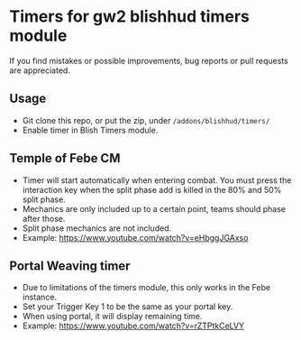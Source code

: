 # Timers for gw2 blishhud timers module
If you find mistakes or possible improvements, bug reports or pull requests are appreciated.

## Usage
- Git clone this repo, or put the zip, under `/addons/blishhud/timers/`
- Enable timer in Blish Timers module.

## Temple of Febe CM
- Timer will start automatically when entering combat. You must press the interaction key when the split phase add is killed in the 80% and 50% split phase.
- Mechanics are only included up to a certain point, teams should phase after those.
- Split phase mechanics are not included.
- Example: https://www.youtube.com/watch?v=eHbggJGAxso

## Portal Weaving timer
- Due to limitations of the timers module, this only works in the Febe instance.
- Set your Trigger Key 1 to be the same as your portal key.
- When using portal, it will display remaining time.
- Example: https://www.youtube.com/watch?v=rZTPtkCeLVY
